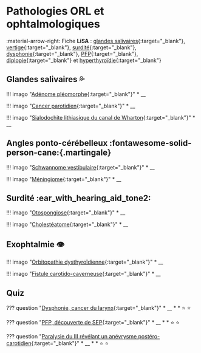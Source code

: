 # Pathologies ORL et ophtalmologiques

:material-arrow-right: Fiche **LiSA** : [glandes salivaires](https://livret.uness.fr/lisa/Pathologie_des_glandes_salivaires){:target="_blank"}, [vertige](https://livret.uness.fr/lisa/Vertige){:target="_blank"}, [surdité](https://livret.uness.fr/lisa/Alt%C3%A9ration_de_la_fonction_auditive){:target="_blank"}, [dysphonie](https://livret.uness.fr/lisa/Trouble_aigu_de_la_parole._Dysphonie){:target="_blank"}, [PFP](https://livret.uness.fr/lisa/Paralysie_faciale){:target="_blank"}, [diplopie](https://livret.uness.fr/lisa/Diplopie){:target="_blank"} et [hyperthyroïdie](https://livret.uness.fr/lisa/Hyperthyro%C3%AFdie){:target="_blank"}


## Glandes salivaires :sweat_drops:

!!! imago "[Adénome pléomorphe](){:target="_blank"}"
    * __

!!! imago "[Cancer parotidien](){:target="_blank"}"
    * __

!!! imago "[Sialodochite lithiasique du canal de Wharton](){:target="_blank"}"
    * __



## Angles ponto-cérébelleux :fontawesome-solid-person-cane:{.martingale}

!!! imago "[Schwannome vestibulaire](){:target="_blank"}"
    * __

!!! imago "[Méningiome](){:target="_blank"}"
    * __


## Surdité :ear_with_hearing_aid_tone2:

!!! imago "[Otospongiose](){:target="_blank"}"
    * __

!!! imago "[Cholestéatome](){:target="_blank"}"
    * __


## Exophtalmie :eye:

!!! imago "[Orbitopathie dysthyroïdienne](){:target="_blank"}"
    * __

!!! imago "[Fistule carotido-caverneuse](){:target="_blank"}"
    * __


## Quiz

??? question "[Dysphonie, cancer du larynx](){:target="_blank"}"
    * __
    * 
    * :star:  :star:
    
??? question "[PFP, découverte de SEP](){:target="_blank"}"
    * __
    * 
    * :star:  :star:

??? question "[Paralysie du III révélant un anévrysme postéro-carotidien](){:target="_blank"}"
    * __
    * 
    * :star:  :star: